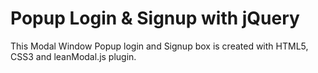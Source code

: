 Popup Login & Signup with jQuery
==================================================

This Modal Window Popup login and Signup box is created with HTML5, CSS3 and leanModal.js plugin.
